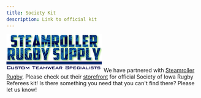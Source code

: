 ```yaml
---
title: Society Kit
description: Link to official kit
---
```


![Steamroller Rugby Supply logo](../../assets/srs_mainlogo.webp)
We have partnered with <a href="https://www.steamrollerrugby.com/about-srs/" target="_blank">Steamroller Rugby</a>. Please check out their <a href="https://www.steamrollerrugby.com/society-iowa-rugby-referees/" target="_blank">storefront</a> for official Society of Iowa Rugby Referees kit! Is there something you need that you can't find there? Please let us know!

